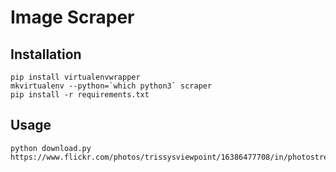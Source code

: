 # Image Scraper

## Installation

```
pip install virtualenvwrapper
mkvirtualenv --python=`which python3` scraper
pip install -r requirements.txt
```

## Usage

```
python download.py https://www.flickr.com/photos/trissysviewpoint/16386477708/in/photostream/
```
